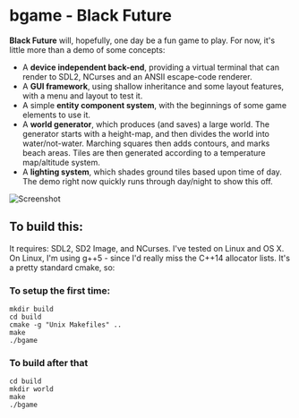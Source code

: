 # bgame - Black Future

__Black Future__ will, hopefully, one day be a fun game to play. For now, it's little more than a demo of some concepts:
* A __device independent back-end__, providing a virtual terminal that can render to SDL2, NCurses and an ANSII escape-code renderer.
* A __GUI framework__, using shallow inheritance and some layout features, with a menu and layout to test it.
* A simple __entity component system__, with the beginnings of some game elements to use it.
* A __world generator__, which produces (and saves) a large world. The generator starts with a height-map, and then divides the world into water/not-water. Marching squares then adds contours, and marks beach areas. Tiles are then generated according to a temperature map/altitude system.
* A __lighting system__, which shades ground tiles based upon time of day. The demo right now quickly runs through day/night to show this off.

![Screenshot](https://raw.githubusercontent.com/thebracket/bgame/master/assets/screenshot-15-10-21.png "Screenshot Oct 21, 2015")

## To build this:
It requires: SDL2, SD2 Image, and NCurses. I've tested on Linux and OS X. On Linux, I'm using g++5 - since I'd really miss the C++14 allocator lists. It's a pretty standard cmake, so:

### To setup the first time:
````
mkdir build
cd build
cmake -g "Unix Makefiles" ..
make
./bgame
````

### To build after that
````
cd build
mkdir world
make
./bgame
````
